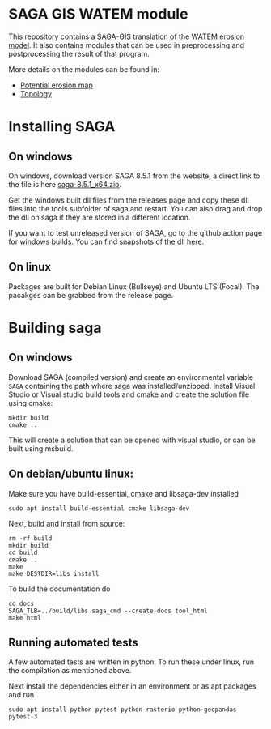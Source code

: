 # SAGA GIS WATEM module
This repository contains a [SAGA-GIS](https://saga-gis.org) translation of the [WATEM erosion model](https://cn-ws.github.io/). It also contains modules that can be used in preprocessing and postprocessing the result of that program.

More details on the modules can be found in:
- [Potential erosion map](docs/potential_erosion_map.md)
- [Topology](docs/topology.md)

# Installing SAGA

## On windows
On windows, download version SAGA 8.5.1 from the website, a direct link to the file is here [saga-8.5.1_x64.zip](https://sourceforge.net/projects/saga-gis/files/SAGA%20-%208/SAGA%20-%208.5.1/saga-8.5.1_x64.zip/download).

Get the windows built dll files from the releases page and copy these dll files into the tools subfolder of saga and restart. You can also drag and drop the dll on saga if they are stored in a different location.

If you want to test unreleased version of SAGA, go to the github action page for [windows builds](https://github.com/johanvdw/saga-watem/actions/workflows/cmake-windows.yml). You can find snapshots of the dll here.

## On linux
Packages are built for Debian Linux (Bullseye) and Ubuntu LTS (Focal). The pacakges can be grabbed from the release page.

# Building saga
## On windows

Download SAGA (compiled version) and create an environmental variable `SAGA` containing the path where saga was installed/unzipped. Install Visual Studio or Visual studio build tools and cmake and create the solution file using cmake:

```
mkdir build
cmake ..
```

This will create a solution that can be opened with visual studio, or can be built using msbuild.

## On debian/ubuntu linux:

Make sure you have build-essential, cmake and libsaga-dev installed

```
sudo apt install build-essential cmake libsaga-dev
```

Next, build and install from source:

```
rm -rf build
mkdir build
cd build
cmake ..
make
make DESTDIR=libs install
```

To build the documentation do

```
cd docs
SAGA_TLB=../build/libs saga_cmd --create-docs tool_html
make html
```


## Running automated tests

A few automated tests are written in python. To run these under linux, run the compilation as mentioned above.

Next install the dependencies either in an environment or as apt packages and run

```
sudo apt install python-pytest python-rasterio python-geopandas
pytest-3
```

